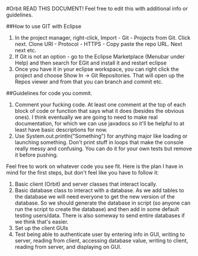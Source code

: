 #Orbit
READ THIS DOCUMENT! 
Feel free to edit this with additional info or guidelines.

##How to use GIT with Eclipse
1. In the project manager, right-click, Import - Git - Projects from Git. Click next. Clone URI - Protocol - HTTPS - Copy paste the repo URL. Next next etc. 
2. If Git is not an option - go to the Eclipse Marketplace (Menubar under Help) and then search for EGit and install it and restart eclipse
3. Once you have it in your eclipse workspace, you can right click the project and choose Show In -> Git Repositories. That will open up the Repos viewer and from that you can branch and commit etc.

##Guidelines for code you commit.
1. Comment your fucking code. At least one comment at the top of each block of code or function that says what it does (besides the obvious ones). I think eventually we are going to need to make real documentation, for which we can use javadocs so it'll be helpful to at least have basic descriptions for now.
2. Use System.out.println("Something") for anything major like loading or launching something. Don't print stuff in loops that make the console really messy and confusing. You can do it for your own tests but remove it before pushing.



Feel free to work on whatever code you see fit. Here is the plan I have in mind for the first steps, but don't feel like you have to follow it:

1. Basic client (Orbit) and server classes that interact locally. 
2. Basic database class to interact with a database. As we add tables to the database we will need everyone to get the new version of the database. So we should generate the database in script (so anyone can run the script to create the database) and then add in some default testing users/data. There is also someway to send entire databases if we think that's easier.
3. Set up the client GUIs
4. Test being able to authenticate user by entering info in GUI, writing to server, reading from client, accessing database value, writing to client, reading from server, and displaying on GUI.

